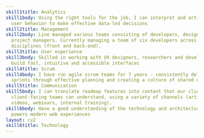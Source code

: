 ```yaml
---
skill1title: Analytics
skill1body: Using the right tools for the job, I can interpret and articulate
  user behavior to make effective data-led decisions
skill2title: Management
skill2body: Line managed various teams consisting of developers, designers and
  project managers. Currently managing a team of six developers across various
  disciplines (front and back-end).
skill3title: User experience
skill3body: Skilled in working with UX designers, researchers and developers to
  build fast, intuitive and accessible interfaces
skill4title: Scrum
skill4body: I have run agile scrum teams for 7 years - consistently delivering
  sprints through effective planning and creating a culture of shared ownership.
skill5title: Communication
skill5body: I can translate roadmap features into content that our clients and
  client-facing teams can understand, using a variety of channels (articles,
  videos, webinars, internal training).
skill6body: Have a good understanding of the technology and architecture that
  powers modern web experiences
layout: cv2
skill6title: Technology
---
```

